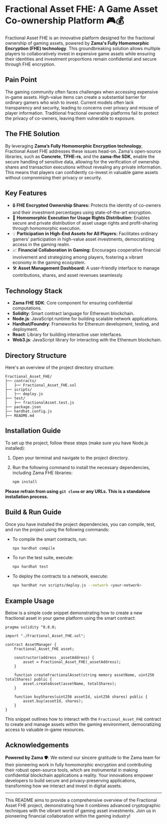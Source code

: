 # Fractional Asset FHE: A Game Asset Co-ownership Platform 🎮💰

Fractional Asset FHE is an innovative platform designed for the fractional ownership of gaming assets, powered by **Zama's Fully Homomorphic Encryption (FHE) technology**. This groundbreaking solution allows multiple players to collaboratively invest in expensive game assets while ensuring their identities and investment proportions remain confidential and secure through FHE encryption. 

## Pain Point

The gaming community often faces challenges when accessing expensive in-game assets. High-value items can create a substantial barrier for ordinary gamers who wish to invest. Current models often lack transparency and security, leading to concerns over privacy and misuse of player information. Traditional fractional ownership platforms fail to protect the privacy of co-owners, leaving them vulnerable to exposure.

## The FHE Solution

By leveraging **Zama’s Fully Homomorphic Encryption technology**, Fractional Asset FHE addresses these issues head-on. Zama's open-source libraries, such as **Concrete**, **TFHE-rs**, and the **zama-fhe SDK**, enable the secure handling of sensitive data, allowing for the verification of ownership shares and transaction executions without revealing any private information. This means that players can confidently co-invest in valuable game assets without compromising their privacy or security.

## Key Features

- 🔒 **FHE Encrypted Ownership Shares:** Protects the identity of co-owners and their investment percentages using state-of-the-art encryption.
- 🤝 **Homomorphic Execution for Usage Rights Distribution:** Enables secure and private distribution of asset usage rights and profit-sharing through homomorphic execution.
- 💡 **Participation in High-End Assets for All Players:** Facilitates ordinary gamers' participation in high-value asset investments, democratizing access in the gaming realm.
- 📈 **Financial Collaboration in Gaming:** Encourages cooperative financial involvement and strategizing among players, fostering a vibrant economy in the gaming ecosystem.
- 🛠️ **Asset Management Dashboard:** A user-friendly interface to manage contributions, shares, and asset revenues seamlessly.

## Technology Stack

- **Zama FHE SDK**: Core component for ensuring confidential computations.
- **Solidity**: Smart contract language for Ethereum blockchain.
- **Node.js**: JavaScript runtime for building scalable network applications.
- **Hardhat/Foundry**: Frameworks for Ethereum development, testing, and deployment.
- **React**: Library for building interactive user interfaces.
- **Web3.js**: JavaScript library for interacting with the Ethereum blockchain.

## Directory Structure

Here's an overview of the project directory structure:

```
Fractional_Asset_FHE/
├── contracts/
│   ├── Fractional_Asset_FHE.sol
├── scripts/
│   ├── deploy.js
├── test/
│   ├── fractionalAsset.test.js
├── package.json
├── hardhat.config.js
├── README.md
```

## Installation Guide

To set up the project, follow these steps (make sure you have Node.js installed):

1. Open your terminal and navigate to the project directory.
2. Run the following command to install the necessary dependencies, including Zama FHE libraries:

   ```bash
   npm install
   ```

**Please refrain from using `git clone` or any URLs. This is a standalone installation process.**

## Build & Run Guide

Once you have installed the project dependencies, you can compile, test, and run the project using the following commands:

- To compile the smart contracts, run:

  ```bash
  npx hardhat compile
  ```

- To run the test suite, execute:

  ```bash
  npx hardhat test
  ```

- To deploy the contracts to a network, execute:

  ```bash
  npx hardhat run scripts/deploy.js --network <your-network>
  ```

## Example Usage

Below is a simple code snippet demonstrating how to create a new fractional asset in your game platform using the smart contract:

```solidity
pragma solidity ^0.8.0;

import "./Fractional_Asset_FHE.sol";

contract AssetManager {
    Fractional_Asset_FHE asset;

    constructor(address _assetAddress) {
        asset = Fractional_Asset_FHE(_assetAddress);
    }

    function createFractionalAsset(string memory assetName, uint256 totalShares) public {
        asset.createAsset(assetName, totalShares);
    }

    function buyShares(uint256 assetId, uint256 shares) public {
        asset.buy(assetId, shares);
    }
}
```

This snippet outlines how to interact with the `Fractional_Asset_FHE` contract to create and manage assets within the gaming environment, democratizing access to valuable in-game resources.

## Acknowledgements

**Powered by Zama** 🛡️: We extend our sincere gratitude to the Zama team for their pioneering work in fully homomorphic encryption and contributing their robust open-source tools, which are instrumental in making confidential blockchain applications a reality. Your innovations empower developers to build secure and privacy-preserving applications, transforming how we interact and invest in digital assets.

---
This README aims to provide a comprehensive overview of the Fractional Asset FHE project, demonstrating how it combines advanced cryptographic techniques with the vibrant world of gaming asset investments. Join us in pioneering financial collaboration within the gaming industry!
